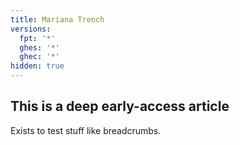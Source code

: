 ```yaml
---
title: Mariana Trench
versions:
  fpt: '*'
  ghes: '*'
  ghec: '*'
hidden: true
---
```


## This is a deep early-access article

Exists to test stuff like breadcrumbs.
